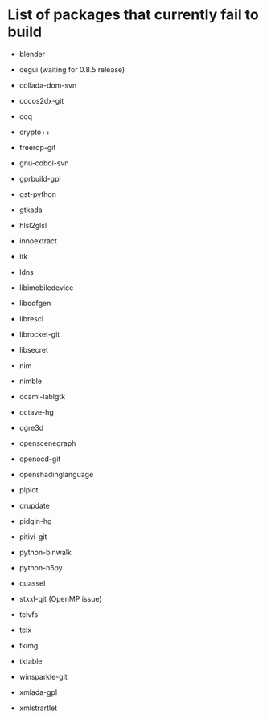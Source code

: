 List of packages that currently fail to build
=============================================

- blender

- cegui (waiting for 0.8.5 release)

- collada-dom-svn

- cocos2dx-git

- coq

- crypto++

- freerdp-git

- gnu-cobol-svn

- gprbuild-gpl

- gst-python

- gtkada

- hlsl2glsl

- innoextract

- itk

- ldns

- libimobiledevice

- libodfgen

- librescl

- librocket-git

- libsecret

- nim

- nimble

- ocaml-lablgtk

- octave-hg

- ogre3d

- openscenegraph

- openocd-git

- openshadinglanguage

- plplot

- qrupdate

- pidgin-hg

- pitivi-git

- python-binwalk

- python-h5py

- quassel

- stxxl-git (OpenMP issue)

- tclvfs

- tclx

- tkimg

- tktable

- winsparkle-git

- xmlada-gpl

- xmlstrartlet
